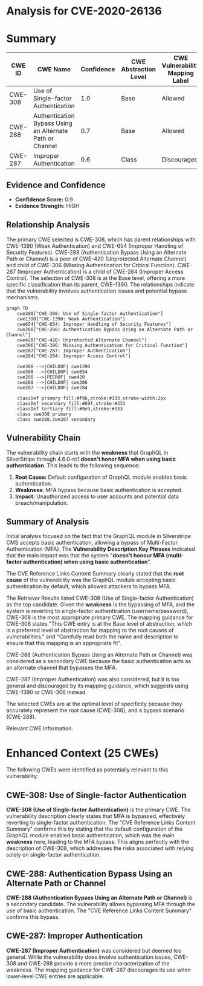 # Analysis for CVE-2020-26136

# Summary
| CWE ID | CWE Name | Confidence | CWE Abstraction Level | CWE Vulnerability Mapping Label | CWE-Vulnerability Mapping Notes |
|---|---|---|---|---|---|
| CWE-308 | Use of Single-factor Authentication | 1.0 | Base | Allowed | Primary CWE |
| CWE-288 | Authentication Bypass Using an Alternate Path or Channel | 0.7 | Base | Allowed | Secondary Candidate |
| CWE-287 | Improper Authentication | 0.6 | Class | Discouraged | Secondary Candidate |

## Evidence and Confidence

*   **Confidence Score:** 0.9
*   **Evidence Strength:** HIGH

## Relationship Analysis
The primary CWE selected is CWE-308, which has parent relationships with CWE-1390 (Weak Authentication) and CWE-654 (Improper Handling of Security Features). CWE-288 (Authentication Bypass Using an Alternate Path or Channel) is a peer of CWE-420 (Unprotected Alternate Channel) and child of CWE-306 (Missing Authentication for Critical Function). CWE-287 (Improper Authentication) is a child of CWE-284 (Improper Access Control). The selection of CWE-308 is at the Base level, offering a more specific classification than its parent, CWE-1390. The relationships indicate that the vulnerability involves authentication issues and potential bypass mechanisms.

```mermaid
graph TD
    cwe308["CWE-308: Use of Single-factor Authentication"]
    cwe1390["CWE-1390: Weak Authentication"]
    cwe654["CWE-654: Improper Handling of Security Features"]
    cwe288["CWE-288: Authentication Bypass Using an Alternate Path or Channel"]
    cwe420["CWE-420: Unprotected Alternate Channel"]
    cwe306["CWE-306: Missing Authentication for Critical Function"]
    cwe287["CWE-287: Improper Authentication"]
    cwe284["CWE-284: Improper Access Control"]
    
    cwe308 -->|CHILDOF| cwe1390
    cwe308 -->|CHILDOF| cwe654
    cwe288 -->|PEEROF| cwe420
    cwe288 -->|CHILDOF| cwe306
    cwe287 -->|CHILDOF| cwe284
    
    classDef primary fill:#f96,stroke:#333,stroke-width:2px
    classDef secondary fill:#69f,stroke:#333
    classDef tertiary fill:#9e9,stroke:#333
    class cwe308 primary
    class cwe288,cwe287 secondary
```

## Vulnerability Chain
The vulnerability chain starts with the **weakness** that GraphQL in SilverStripe through 4.6.0-rc1 **doesn't honor MFA when using basic authentication**. This leads to the following sequence:
1.  **Root Cause:** Default configuration of GraphQL module enables basic authentication.
2.  **Weakness:** MFA bypass because basic authentication is accepted.
3.  **Impact:** Unauthorized access to user accounts and potential data breach/manipulation.

## Summary of Analysis
Initial analysis focused on the fact that the GraphQL module in Silverstripe CMS accepts basic authentication, allowing a bypass of Multi-Factor Authentication (MFA). The **Vulnerability Description Key Phrases** indicated that the main impact was that the system "**doesn't honour MFA (multi-factor authentication) when using basic authentication**".

The CVE Reference Links Content Summary clearly stated that the **root cause** of the vulnerability was the GraphQL module accepting basic authentication by default, which allowed attackers to bypass MFA.

The Retriever Results listed CWE-308 (Use of Single-factor Authentication) as the top candidate. Given the **weakness** is the bypassing of MFA, and the system is reverting to single-factor authentication (username/password), CWE-308 is the most appropriate primary CWE. The mapping guidance for CWE-308 states "This CWE entry is at the Base level of abstraction, which is a preferred level of abstraction for mapping to the root causes of vulnerabilities." and "Carefully read both the name and description to ensure that this mapping is an appropriate fit".

CWE-288 (Authentication Bypass Using an Alternate Path or Channel) was considered as a secondary CWE because the basic authentication acts as an alternate channel that bypasses the MFA.

CWE-287 (Improper Authentication) was also considered, but it is too general and discouraged by its mapping guidance, which suggests using CWE-1390 or CWE-306 instead.

The selected CWEs are at the optimal level of specificity because they accurately represent the root cause (CWE-308), and a bypass scenario (CWE-288).

Relevant CWE Information:

# Enhanced Context (25 CWEs)
The following CWEs were identified as potentially relevant to this vulnerability:

## CWE-308: Use of Single-factor Authentication
**CWE-308 (Use of Single-factor Authentication)** is the primary CWE. The vulnerability description clearly states that MFA is bypassed, effectively reverting to single-factor authentication. The "CVE Reference Links Content Summary" confirms this by stating that the default configuration of the GraphQL module enabled basic authentication, which was the main **weakness** here, leading to the MFA bypass. This aligns perfectly with the description of CWE-308, which addresses the risks associated with relying solely on single-factor authentication.
## CWE-288: Authentication Bypass Using an Alternate Path or Channel
**CWE-288 (Authentication Bypass Using an Alternate Path or Channel)** is a secondary candidate. The vulnerability allows bypassing MFA through the use of basic authentication. The "CVE Reference Links Content Summary" confirms this bypass.
## CWE-287: Improper Authentication
**CWE-287 (Improper Authentication)** was considered but deemed too general. While the vulnerability does involve authentication issues, CWE-308 and CWE-288 provide a more precise characterization of the weakness. The mapping guidance for CWE-287 discourages its use when lower-level CWE entries are applicable.